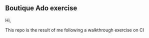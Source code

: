 
## Boutique Ado exercise

Hi,

This repo is the result of me following a walkthrough exercise on CI
